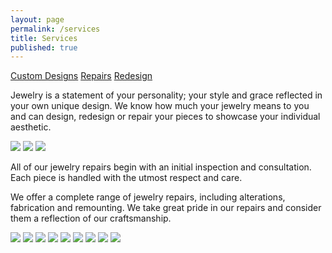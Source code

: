 ```yaml
---
layout: page
permalink: /services
title: Services
published: true
---
```


[Custom Designs](#custom)
[Repairs](#repairs)
[Redesign](#redesign)

Jewelry is a statement of your personality; your style and grace reflected in your own unique design. We know how much your jewelry means to you and can design, redesign or repair your pieces to showcase your individual aesthetic.

[](custom)
![](/images/custom.02.jpg)
![](/images/custom.04.jpg)
![](/images/custom.06.jpg)

[](repairs)
All of our jewelry repairs begin with an initial inspection and consultation. Each piece is handled with the utmost respect and care.

We offer a complete range of jewelry repairs, including alterations, fabrication and remounting. We take great pride in our repairs and consider them a reflection of our craftsmanship.

[](redesign)
![](/images/redesign.01.jpg)
![](/images/redesign.02.jpg)
![](/images/redesign.03.jpg)
![](/images/redesign.04.jpg)
![](/images/redesign.06.jpg)
![](/images/redesign.07.jpg)
![](/images/redesign.08.jpg)
![](/images/redesign.09.jpg)
![](/images/redesign.10.jpg)

